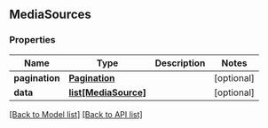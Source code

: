 ## MediaSources

### Properties
Name | Type | Description | Notes
------------ | ------------- | ------------- | -------------
**pagination** | [**Pagination**](#Pagination) |  | [optional] 
**data** | [**list[MediaSource]**](#MediaSource) |  | [optional] 

[[Back to Model list]](#documentation-for-models) [[Back to API list]](#documentation-for-api-endpoints)


